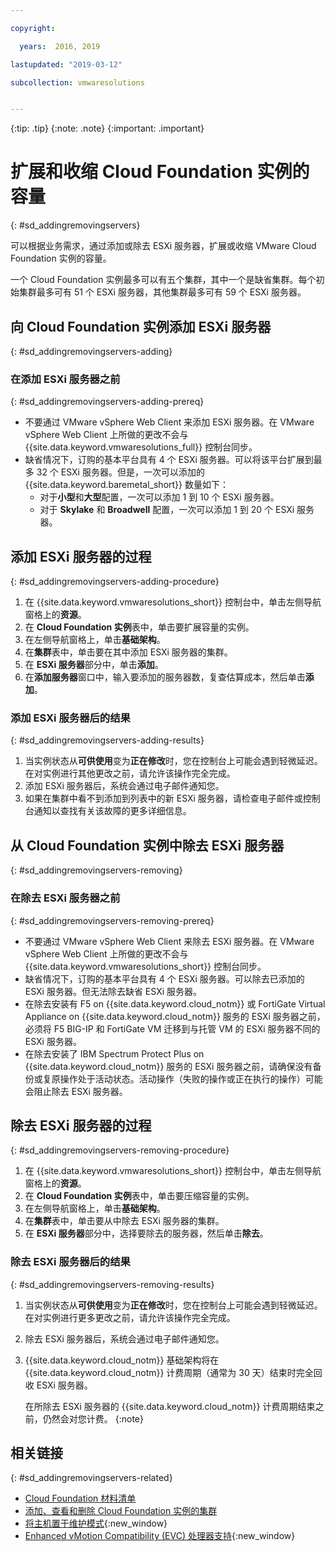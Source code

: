 ```yaml
---

copyright:

  years:  2016, 2019

lastupdated: "2019-03-12"

subcollection: vmwaresolutions


---
```


{:tip: .tip}
{:note: .note}
{:important: .important}

# 扩展和收缩 Cloud Foundation 实例的容量
{: #sd_addingremovingservers}

可以根据业务需求，通过添加或除去 ESXi 服务器，扩展或收缩 VMware Cloud Foundation 实例的容量。

一个 Cloud Foundation 实例最多可以有五个集群，其中一个是缺省集群。每个初始集群最多可有 51 个 ESXi 服务器，其他集群最多可有 59 个 ESXi 服务器。

## 向 Cloud Foundation 实例添加 ESXi 服务器
{: #sd_addingremovingservers-adding}

### 在添加 ESXi 服务器之前
{: #sd_addingremovingservers-adding-prereq}

* 不要通过 VMware vSphere Web Client 来添加 ESXi 服务器。在 VMware vSphere Web Client 上所做的更改不会与 {{site.data.keyword.vmwaresolutions_full}} 控制台同步。
* 缺省情况下，订购的基本平台具有 4 个 ESXi 服务器。可以将该平台扩展到最多 32 个 ESXi 服务器。但是，一次可以添加的 {{site.data.keyword.baremetal_short}} 数量如下：
   * 对于**小型**和**大型**配置，一次可以添加 1 到 10 个 ESXi 服务器。
   * 对于 **Skylake** 和 **Broadwell** 配置，一次可以添加 1 到 20 个 ESXi 服务器。

## 添加 ESXi 服务器的过程
{: #sd_addingremovingservers-adding-procedure}

1. 在 {{site.data.keyword.vmwaresolutions_short}} 控制台中，单击左侧导航窗格上的**资源**。
2. 在 **Cloud Foundation 实例**表中，单击要扩展容量的实例。
3. 在左侧导航窗格上，单击**基础架构**。
4. 在**集群**表中，单击要在其中添加 ESXi 服务器的集群。
5. 在 **ESXi 服务器**部分中，单击**添加**。
6. 在**添加服务器**窗口中，输入要添加的服务器数，复查估算成本，然后单击**添加**。

### 添加 ESXi 服务器后的结果
{: #sd_addingremovingservers-adding-results}

1. 当实例状态从**可供使用**变为**正在修改**时，您在控制台上可能会遇到轻微延迟。在对实例进行其他更改之前，请允许该操作完全完成。
2. 添加 ESXi 服务器后，系统会通过电子邮件通知您。
3. 如果在集群中看不到添加到列表中的新 ESXi 服务器，请检查电子邮件或控制台通知以查找有关该故障的更多详细信息。

## 从 Cloud Foundation 实例中除去 ESXi 服务器
{: #sd_addingremovingservers-removing}

### 在除去 ESXi 服务器之前
{: #sd_addingremovingservers-removing-prereq}

* 不要通过 VMware vSphere Web Client 来除去 ESXi 服务器。在 VMware vSphere Web Client 上所做的更改不会与 {{site.data.keyword.vmwaresolutions_short}} 控制台同步。
* 缺省情况下，订购的基本平台具有 4 个 ESXi 服务器。可以除去已添加的 ESXi 服务器。但无法除去缺省 ESXi 服务器。
* 在除去安装有 F5 on {{site.data.keyword.cloud_notm}} 或 FortiGate Virtual Appliance on {{site.data.keyword.cloud_notm}} 服务的 ESXi 服务器之前，必须将 F5 BIG-IP 和 FortiGate VM 迁移到与托管 VM 的 ESXi 服务器不同的 ESXi 服务器。
* 在除去安装了 IBM Spectrum Protect Plus on {{site.data.keyword.cloud_notm}} 服务的 ESXi 服务器之前，请确保没有备份或复原操作处于活动状态。活动操作（失败的操作或正在执行的操作）可能会阻止除去 ESXi 服务器。

## 除去 ESXi 服务器的过程
{: #sd_addingremovingservers-removing-procedure}

1. 在 {{site.data.keyword.vmwaresolutions_short}} 控制台中，单击左侧导航窗格上的**资源**。
2. 在 **Cloud Foundation 实例**表中，单击要压缩容量的实例。
3. 在左侧导航窗格上，单击**基础架构**。
4. 在**集群**表中，单击要从中除去 ESXi 服务器的集群。
6. 在 **ESXi 服务器**部分中，选择要除去的服务器，然后单击**除去**。

### 除去 ESXi 服务器后的结果
{: #sd_addingremovingservers-removing-results}

1. 当实例状态从**可供使用**变为**正在修改**时，您在控制台上可能会遇到轻微延迟。在对实例进行更多更改之前，请允许该操作完全完成。
2. 除去 ESXi 服务器后，系统会通过电子邮件通知您。
3. {{site.data.keyword.cloud_notm}} 基础架构将在 {{site.data.keyword.cloud_notm}} 计费周期（通常为 30 天）结束时完全回收 ESXi 服务器。

   在所除去 ESXi 服务器的 {{site.data.keyword.cloud_notm}} 计费周期结束之前，仍然会对您计费。
   {:note}

## 相关链接
{: #sd_addingremovingservers-related}

* [Cloud Foundation 材料清单](/docs/services/vmwaresolutions/sddc?topic=vmware-solutions-sd_bom)
* [添加、查看和删除 Cloud Foundation 实例的集群](/docs/services/vmwaresolutions/services?topic=vmware-solutions-sd_addingviewingclusters#sd_addingviewingclusters)
* [将主机置于维护模式](http://pubs.vmware.com/vsphere-60/index.jsp?topic=%2Fcom.vmware.vsphere.resmgmt.doc%2FGUID-8F705E83-6788-42D4-93DF-63A2B892367F.html){:new_window}
* [Enhanced vMotion Compatibility (EVC) 处理器支持](https://kb.vmware.com/selfservice/microsites/search.do?language=en_US&cmd=displayKC&externalId=1003212){:new_window}

